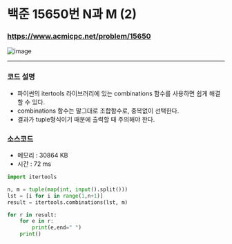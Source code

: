 백준 15650번 N과 M (2)
=======================

### <https://www.acmicpc.net/problem/15650>
![image](https://user-images.githubusercontent.com/83554018/153757333-d8e278b3-5487-4a4c-b3fb-6a2b729a48d1.png)

<hr>

### 코드 설명
+ 파이썬의 itertools 라이브러리에 있는 combinations 함수를 사용하면 쉽게 해결할 수 있다.
+ combinations 함수는 말그대로 조합함수로, 중복없이 선택한다. 
+ 결과가 tuple형식이기 때문에 출력할 때 주의해야 한다.

### 소스코드
+ 메모리 : 30864 KB
+ 시간 : 72 ms
```python
import itertools

n, m = tuple(map(int, input().split()))
lst = [i for i in range(1,n+1)]
result = itertools.combinations(lst, m)

for r in result:
    for e in r:
        print(e,end=" ")
    print()
```
